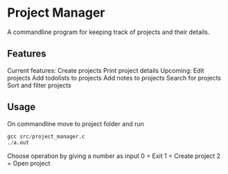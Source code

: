 # Project Manager

A commandline program for keeping track of projects and their details.

## Features
Current features:
	Create projects
	Print project details
Upcoming:
	Edit projects
	Add todolists to projects
	Add notes to projects
	Search for projects
	Sort and filter projects

## Usage
On commandline move to project folder and run
```python
gcc src/project_manager.c
./a.out
```
Choose operation by giving a number as input
	0 = Exit
	1 = Create project
	2 = Open project
